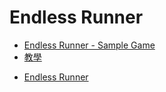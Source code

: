 # Endless Runner

- [Endless Runner - Sample Game](https://assetstore.unity.com/packages/templates/tutorials/endless-runner-sample-game-87901#content)
- [教學](https://learn.unity.com/tutorial/mobile-development-techniques#5c7f8528edbc2a002053b4ab)

<!-- TOC -->
* [Endless Runner](#endless-runner)
<!-- TOC -->
